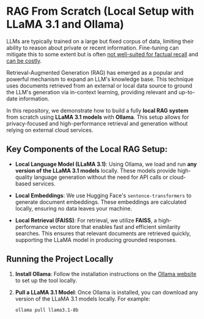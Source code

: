 # RAG From Scratch (Local Setup with LLaMA 3.1 and Ollama)

LLMs are typically trained on a large but fixed corpus of data, limiting their ability to reason about private or recent information. Fine-tuning can mitigate this to some extent but is often [not well-suited for factual recall](https://www.anyscale.com/blog/fine-tuning-is-for-form-not-facts) and [can be costly](https://www.glean.com/blog/how-to-build-an-ai-assistant-for-the-enterprise).

Retrieval-Augmented Generation (RAG) has emerged as a popular and powerful mechanism to expand an LLM's knowledge base. This technique uses documents retrieved from an external or local data source to ground the LLM's generation via in-context learning, providing relevant and up-to-date information.

In this repository, we demonstrate how to build a fully **local RAG system** from scratch using **LLaMA 3.1 models** with **Ollama**. This setup allows for privacy-focused and high-performance retrieval and generation without relying on external cloud services.

## Key Components of the Local RAG Setup:

- **Local Language Model (LLaMA 3.1)**: Using Ollama, we load and run **any version of the LLaMA 3.1 models** locally. These models provide high-quality language generation without the need for API calls or cloud-based services.
  
- **Local Embeddings**: We use Hugging Face's `sentence-transformers` to generate document embeddings. These embeddings are calculated locally, ensuring no data leaves your machine.
  
- **Local Retrieval (FAISS)**: For retrieval, we utilize **FAISS**, a high-performance vector store that enables fast and efficient similarity searches. This ensures that relevant documents are retrieved quickly, supporting the LLaMA model in producing grounded responses.

## Running the Project Locally

1. **Install Ollama**: Follow the installation instructions on the [Ollama website](https://ollama.com/) to set up the tool locally.

2. **Pull a LLaMA 3.1 Model**: Once Ollama is installed, you can download any version of the LLaMA 3.1 models locally. For example:
   ```bash
   ollama pull llama3.1-8b
    ```
